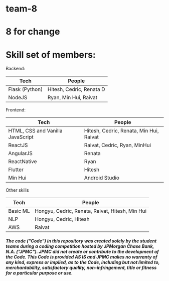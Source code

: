 # team-8

# 8 for change

# Skill set of members:

Backend:

| Tech        | People        |
| ------------- |-------------| 
| Flask (Python)      | Hitesh, Cedric, Renata D | 
| NodeJS     | Ryan, Min Hui, Raivat     |

Frontend: 

| Tech        | People        |
| ------------- |-------------| 
| HTML, CSS and Vanilla JavaScript      | Hitesh, Cedric, Renata, Min Hui, Raivat | 
| ReactJS     | Raivat, Cedric, Ryan, MinHui     |
| AngularJS   | Renata    |
| ReactNative     | Ryan     |
| Flutter    | Hitesh   |
| Min Hui   | Android Studio   |

Other skills

| Tech        | People        |
| ------------- |-------------| 
| Basic ML     | Hongyu, Cedric, Renata, Raivat, Hitesh, Min Hui | 
| NLP     | Hongyu, Cedric, Hitesh |
| AWS     | Raivat   |


##### The code ("Code") in this repository was created solely by the student teams during a coding competition hosted by JPMorgan Chase Bank, N.A. ("JPMC").						JPMC did not create or contribute to the development of the Code.  This Code is provided AS IS and JPMC makes no warranty of any kind, express or implied, as to the Code,						including but not limited to, merchantability, satisfactory quality, non-infringement, title or fitness for a particular purpose or use.